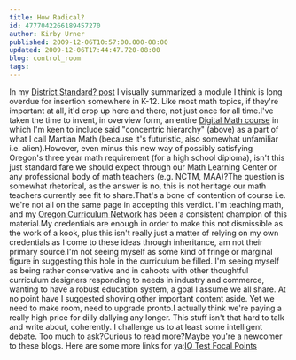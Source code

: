 ```yaml
---
title: How Radical?
id: 4777042266189457270
author: Kirby Urner
published: 2009-12-06T10:57:00.000-08:00
updated: 2009-12-06T17:44:47.720-08:00
blog: control_room
tags: 
---
```


In my [District Standard? post](http://worldgame.blogspot.com/2009/12/district-standard.html) I visually summarized a module I think is long overdue for insertion somewhere in K-12.  Like most math topics, if they're important at all, it'd crop up here and there, not just once for all time.I've taken the time to invent, in overview form, an entire [Digital Math course](http://controlroom.blogspot.com/2009/12/dm-rfc.html) in which I'm keen to include said "concentric hierarchy" (above) as a part of what I call Martian Math (because it's futuristic, also somewhat unfamiliar i.e. alien).However, even minus this new way of possibly satisfying Oregon's three year math requirement (for a high school diploma), isn't this just standard fare we should expect through our Math Learning Center or any professional body of math teachers (e.g. NCTM, MAA)?The question is somewhat rhetorical, as the answer is no, this is not heritage our math teachers currently see fit to share.That's a bone of contention of course i.e. we're not all on the same page in accepting this verdict.  I'm teaching math, and my [Oregon Curriculum Network](http://www.4dsolutions.net/ocn/) has been a consistent champion of this material.My credentials are enough in order to make this not dismissible as the work of a kook, plus this isn't really just a matter of relying on my own credentials as I come to these ideas through inheritance, am not their primary source.I'm not seeing myself as some kind of fringe or marginal figure in suggesting this hole in the curriculum be filled.  I'm seeing myself as being rather conservative and in cahoots with other thoughtful curriculum designers responding to needs in industry and commerce, wanting to have a robust education system, a goal I assume we all share.  At no point have I suggested shoving other important content aside.  Yet we need to make room, need to upgrade pronto.I actually think we're paying a really high price for dilly dallying any longer.  This stuff isn't that hard to talk and write about, coherently.  I challenge us to at least some intelligent debate.  Too much to ask?Curious to read more?Maybe you're a newcomer to these blogs.  Here are some more links for ya:[IQ Test ](http://worldgame.blogspot.com/2005/12/iq-test.html)[Focal Points](http://mybizmo.blogspot.com/2006/09/focal-points.html)